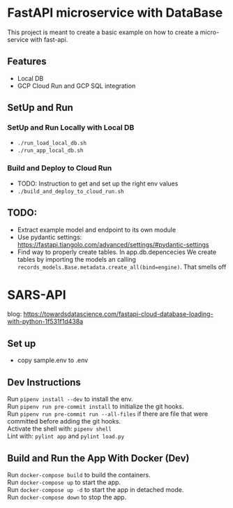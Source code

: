 # FastAPI microservice with DataBase
This project is meant to create a basic example on how to create a micro-service with fast-api.

## Features
- Local DB
- GCP Cloud Run and GCP SQL integration

## SetUp and Run

### SetUp and Run Locally with Local DB
- `./run_load_local_db.sh`
- `./run_app_local_db.sh`

### Build and Deploy to Cloud Run
- TODO: Instruction to get and set up the right env values
- `./build_and_deploy_to_cloud_run.sh`

## TODO:
- Extract example model and endpoint to its own module
- Use pydantic settings: https://fastapi.tiangolo.com/advanced/settings/#pydantic-settings
- Find way to properly create tables. In app.db.depencecies We create tables by importing the models an calling `records_models.Base.metadata.create_all(bind=engine)`. That smells off


# SARS-API
blog: https://towardsdatascience.com/fastapi-cloud-database-loading-with-python-1f531f1d438a


## Set up
- copy sample.env to .env

## Dev Instructions
Run `pipenv install --dev` to install the env.  
Run `pipenv run pre-commit install` to initialize the git hooks.  
Run `pipenv run pre-commit run --all-files` if there are file that were committed before adding the git hooks.  
Activate the shell with: `pipenv shell`  
Lint with: `pylint app` and `pylint load.py`

## Build and Run the App With Docker (Dev)
Run `docker-compose build` to build the containers.  
Run `docker-compose up` to start the app.  
Run `docker-compose up -d` to start the app in detached mode.  
Run `docker-compose down` to stop the app.